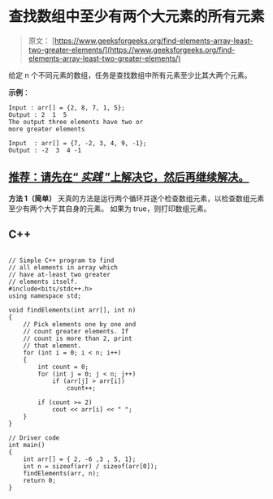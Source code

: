 # 查找数组中至少有两个大元素的所有元素

> 原文： [https://www.geeksforgeeks.org/find-elements-array-least-two-greater-elements/](https://www.geeksforgeeks.org/find-elements-array-least-two-greater-elements/)

给定 n 个不同元素的数组，任务是查找数组中所有元素至少比其大两个元素。

**示例**：

```
Input : arr[] = {2, 8, 7, 1, 5};
Output : 2  1  5  
The output three elements have two or
more greater elements

Input  : arr[] = {7, -2, 3, 4, 9, -1};
Output : -2  3  4 -1  

```

## [推荐：请先在“ ***<u>实践</u>*** ”上解决它，然后再继续解决。](https://practice.geeksforgeeks.org/problems/at-least-two-greater-elements/0)

**方法 1（简单）**
天真的方法是运行两个循环并逐个检查数组元素，以检查数组元素至少有两个大于其自身的元素。 如果为 true，则打印数组元素。

## C++ 

```

// Simple C++ program to find 
// all elements in array which  
// have at-least two greater  
// elements itself. 
#include<bits/stdc++.h> 
using namespace std; 

void findElements(int arr[], int n) 
{ 
    // Pick elements one by one and  
    // count greater elements. If  
    // count is more than 2, print  
    // that element. 
    for (int i = 0; i < n; i++) 
    { 
        int count = 0; 
        for (int j = 0; j < n; j++) 
            if (arr[j] > arr[i]) 
                count++; 

        if (count >= 2) 
            cout << arr[i] << " "; 
    } 
} 

// Driver code 
int main() 
{ 
    int arr[] = { 2, -6 ,3 , 5, 1}; 
    int n = sizeof(arr) / sizeof(arr[0]); 
    findElements(arr, n); 
    return 0; 
} 

```